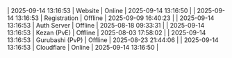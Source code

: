 | 2025-09-14 13:16:53 | Website | Online | 2025-09-14 13:16:50 |
| 2025-09-14 13:16:53 | Registration | Offline | 2025-09-09 16:40:23 |
| 2025-09-14 13:16:53 | Auth Server | Offline | 2025-08-18 09:33:31 |
| 2025-09-14 13:16:53 | Kezan (PvE) | Offline | 2025-08-03 17:58:02 |
| 2025-09-14 13:16:53 | Gurubashi (PvP) | Offline | 2025-08-23 21:44:06 |
| 2025-09-14 13:16:53 | Cloudflare | Online | 2025-09-14 13:16:50 |
